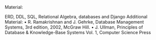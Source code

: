 Material:

ERD, DDL, SQL, Relational Algebra, databases and Django
Additional Material: • R. Ramakrishnan and J. Gehrke, Database Management Systems, 3rd edition, 2002, McGraw Hill. • J. Ullman, Principles of Database & Knowledge-Base Systems Vol. 1, Computer Science Press

